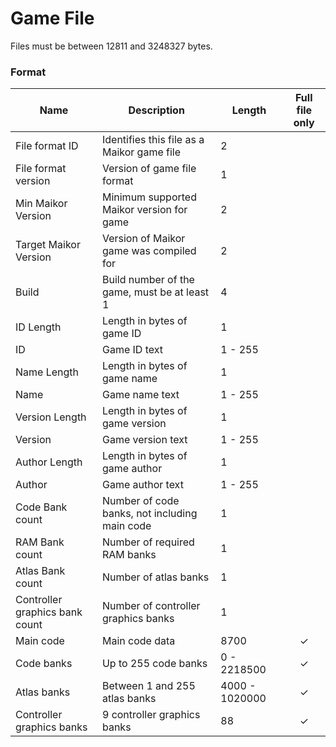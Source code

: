 # Game File

Files must be between 12811 and 3248327 bytes.

### Format

| Name | Description | Length | Full file only |
|-----|-----|----|:----:|
| File format ID| Identifies this file as a Maikor game file|2| |
| File format version|Version of game file format|1| |
| Min Maikor Version|Minimum supported Maikor version for game|2| |
| Target Maikor Version|Version of Maikor game was compiled for|2| |
|Build|Build number of the game, must be at least 1|4| |
|ID Length|Length in bytes of game ID|1| |
|ID|Game ID text|1 - 255| |
|Name Length|Length in bytes of game name|1| |
|Name|Game name text|1 - 255| |
|Version Length|Length in bytes of game version|1| |
|Version|Game version text|1 - 255| |
|Author Length|Length in bytes of game author|1| |
|Author|Game author text|1 - 255| |
|Code Bank count|Number of code banks, not including main code|1| |
|RAM Bank count|Number of required RAM banks|1| |
|Atlas Bank count|Number of atlas banks|1| |
|Controller graphics bank count|Number of controller graphics banks|1| |
|Main code|Main code data|8700| ✓ |
|Code banks|Up to 255 code banks|0 - 2218500| ✓ |
|Atlas banks|Between 1 and 255 atlas banks|4000 - 1020000| ✓ |
|Controller graphics banks|9 controller graphics banks|88| ✓ |